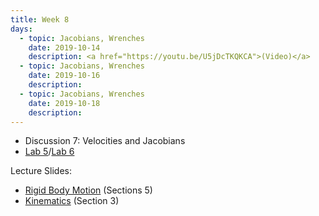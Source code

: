 ```yaml
---
title: Week 8
days:
  - topic: Jacobians, Wrenches
    date: 2019-10-14
    description: <a href="https://youtu.be/U5jDcTKQKCA">(Video)</a>
  - topic: Jacobians, Wrenches
    date: 2019-10-16
    description: 
  - topic: Jacobians, Wrenches
    date: 2019-10-18
    description: 
---
```


- Discussion 7: Velocities and Jacobians
- [Lab 5](../assets/labs/lab5.zip)/[Lab 6](../assets/labs/lab6.zip)

Lecture Slides:
- [Rigid Body Motion](../assets/lectures/refs/RigidMotions_MLS_Chap2.pdf) (Sections 5)
- [Kinematics](../assets/lectures/refs/Kinematics_MLS_Chap3.pdf) (Section 3)
